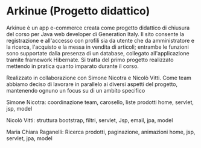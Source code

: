 # Arkinue (Progetto didattico)
Arkinue è un app e-commerce creata come progetto didattico di chiusura del corso per Java web developer di Generation Italy. Il sito consente la registrazione e all'accesso con profili sia da utente che da amministratore e la ricerca, l'acquisto e la messa in vendita di articoli; entrambe le funzioni sono supportate dalla presenza di un database, collegato all'applicazione tramite framework Hibernate.
Si tratta del primo progetto realizzato mettendo in pratica quanto imparato durante il corso.

Realizzato in collaborazione con Simone Nicotra e Nicolò Vitti.
Come team abbiamo deciso di lavorare in parallelo ai diversi aspetti del progetto, mantenendo ognuno un focus su di un ambito specifico

Simone Nicotra: coordinazione team, carosello, liste prodotti home, servlet, jsp, model

Nicolò Vitti:	struttura bootstrap, filtri, servlet, Jsp, email, jpa, model

Maria Chiara Raganelli: Ricerca prodotti, paginazione, animazioni home, jsp, servlet, jpa, model
